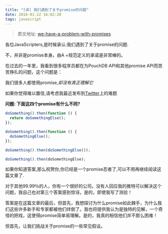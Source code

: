 ```yaml
---
title: "[译] 我们遇到了关于promise的问题"
date: 2018-01-22 16:02:20
tags: javascript
---
```


> 原文地址: [we-have-a-problem-with-promises](https://pouchdb.com/2015/05/18/we-have-a-problem-with-promises.html)

各位JavaScripters,是时候承认:我们遇到了关于promise的问题.

不，并非是promise本身。由A +规范定义的承诺是非常棒的。

在过去的一年里，我看到很多程序员都在为PouchDB API和其他promise API而苦苦挣扎的问题，这个问题是：

我们很多人都使用promise,*却没有真正理解它*

如果你觉得难以置信,请考虑我最近发布到[Twitter](https://twitter.com/nolanlawson/status/578948854411878400)上的难题

**问题: 下面这四个promise有什么不同?**
```javascript
doSomething().then(function () {
  return doSomethingElse();
});

doSomething().then(function () {
  doSomethingElse();
});

doSomething().then(doSomethingElse());

doSomething().then(doSomethingElse);
```

如果你知道答案,那么祝贺你,你已经是一个promise忍者了,可以不用再继续阅读这篇文章了.
<!-- more -->

对于其他99.99％的人，你有一个很好的公司。没有人回应我的推特可以解决这个问题，我自己也对第三个答案感到惊讶。是的，即使我写了测验！

答案是在这篇文章的最后，但首先，我想探讨为什么promise如此棘手，为什么我们这些许多新手和专家都被他们绊倒了。我也将提供我认为是独特的见解，一个奇怪的把戏，这使得promise简单易理解。是的，我真的相信他们并不那么困难！

但首先，让我们挑战关于promise的一些常见假设。
